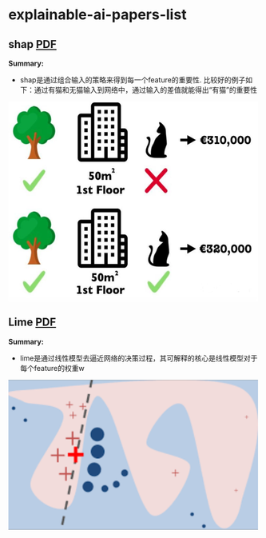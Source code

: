 # explainable-ai-papers-list



## shap [PDF](/pdf/SHAP.pdf)

**Summary:**<br>

* shap是通过组合输入的策略来得到每一个feature的重要性. 比较好的例子如下：通过有猫和无猫输入到网络中，通过输入的差值就能得出“有猫”的重要性 <br>


<img src="img/shap_img.jpg" width = "500" height = "400" alt="" align=center />


## Lime [PDF](/pdf/LIME.pdf)

**Summary:**<br>

* lime是通过线性模型去逼近网络的决策过程，其可解释的核心是线性模型对于每个feature的权重w  <br>

<img src="img/lime.png" width = "500" height = "300" alt="" align=center />
